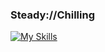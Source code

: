 ### Steady://Chilling

[![My Skills](https://skillicons.dev/icons?i=js,html,css,wasm)](https://skillicons.dev)
